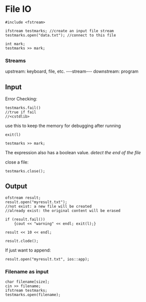 # File IO

```
#include <fstream>
```

```
ifstream testmarks; //create an input file stream
testmarks.open("data.txt"); //connect to this file

int mark;
testmarks >> mark;
```

### Streams
upstream: keyboard, file, etc. ---stream--- downstream: program

## Input
Error Checking:
```
testmarks.fail() 
//true if fail
//<cstdlib>
```

use this to keep the memory for debugging after running
```
exit(l)
```

```
testmarks >> mark;
```
The expression also has a boolean value. *detect the end of the file*

close a file:
```
testmarks.close();
```


## Output
```
ofstream result;
result.open("myresult.txt");
//not exist: a new file will be created
//already exist: the original content will be erased

if (result.fail())
	{cout << "warning" << endl; exit(l);}

result << 10 << endl;

result.clode();
```

If just want to append:
```
result.open("myresult.txt", ios::app);
```

### Filename as input
```
char filename[size];
cin >> filename;
ifstream testmarks;
testmarks.open(filename);
```
